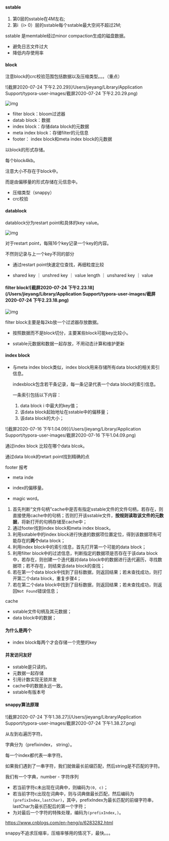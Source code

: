 

#### sstable



1. 第0层的sstable在4M左右;
2. 第i（i> 0）层的sstable每个sstable最大空间不超过2M;



sstable 是memtable经过minor compaction生成的磁盘数据。

- 避免日志文件过大
- 降低内存使用率

#### block

注意block的crc校验范围包括数据以及压缩类型。。。（重点）

![截屏2020-07-24 下午2.20.29](/Users/jieyang/Library/Application Support/typora-user-images/截屏2020-07-24 下午2.20.29.png)

![img](https://leveldb-handbook.readthedocs.io/zh/latest/_images/sstable_logic.jpeg)



- filter block：bloom过滤器
- datab block：数据
- index block：存储data block的元数据
- meta index block：存储filter的元信息
- footer： index block和meta index block的元数据



以block的形式存储。

每个block4kb。

注意大小不存在于block中。

而是由偏移量的形式存储在元信息中。



- 压缩类型（snappy）
- crc校验

#### datablock

datablock分为restart point和具体的key value。

![img](https://leveldb-handbook.readthedocs.io/zh/latest/_images/datablock.jpeg)

对于restart point，每隔16个key记录一个key的内容。

不然则记录与上一个key不同的部分

- 通过restart point快速定位查找，再细粒度比较

  

- shared key ｜ unshred key ｜ value length ｜ unshared key ｜ value

#### filter block![截屏2020-07-24 下午2.23.18](/Users/jieyang/Library/Application Support/typora-user-images/截屏2020-07-24 下午2.23.18.png)

![img](https://leveldb-handbook.readthedocs.io/zh/latest/_images/filterblock_format.jpeg)

filter block主要是每2kb放一个过滤器存放数据。

- 按照数据而不是block切分，主要某些block可能key比较小。



- sstable元数据和数据一起存放，不用动态计算和维护更新

#### index block

- 与meta index block类似，index block用来存储所有data block的相关索引信息。

  indexblock包含若干条记录，每一条记录代表一个data block的索引信息。

  一条索引包括以下内容：

  1. data block i 中最大的key值；
  2. 该data block起始地址在sstable中的偏移量；
  3. 该data block的大小；



![截屏2020-07-16 下午1.04.09](/Users/jieyang/Library/Application Support/typora-user-images/截屏2020-07-16 下午1.04.09.png)

通过index block 比较在哪个data blcok。

通过data blcok的retart point找到精确的点



footer 报考

- meta inde
- index的偏移量。

- magic word。





1. 首先判断“文件句柄”cache中是否有指定sstable文件的文件句柄，若存在，则直接使用cache中的句柄；否则打开该sstable文件，**按规则读取该文件的元数据**，将新打开的句柄存储至cache中；
2. 通过footer找到index block和meta index bloack。
3. 利用sstable中的index block进行快速的数据项位置定位，得到该数据项有可能存在的**两个**data block；
4. 利用index block中的索引信息，首先打开第一个可能的data block；
5. 利用filter block中的过滤信息，判断指定的数据项是否存在于该data block中，若存在，则创建一个迭代器对data block中的数据进行迭代遍历，寻找数据项；若不存在，则结束该data block的查找；
6. 若在第一个data block中找到了目标数据，则返回结果；若未查找成功，则打开第二个data block，重复步骤4；
7. 若在第二个data block中找到了目标数据，则返回结果；若未查找成功，则返回`Not Found`错误信息；



cache

- sstable文件句柄及其元数据；
- data block中的数据；



#### 为什么是两个

- index block每两个才会存储一个完整的key



#### 并发访问友好

- sstable是只读的。
- 元数据一起存储
- 引用计数实现无锁并发
- cache中的数据永远一致。
- sstable有版本号





#### snappy算法原理

![截屏2020-07-24 下午1.38.27](/Users/jieyang/Library/Application Support/typora-user-images/截屏2020-07-24 下午1.38.27.png)



从左到右遍历字符。

字典分为（prefixindex， string）。

每一个index都代表一串字符。

如果我们遇到了一串字符，我们就做最长前缀匹配，然后string是不匹配的字符。

我们有一个字典，number - 字符序列

- 若当前字符c未出现在词典中，则编码为`(0, c)`；
- 若当前字符c出现在词典中，则与词典做最长匹配，然后编码为`(prefixIndex,lastChar)`，其中，prefixIndex为最长匹配的前缀字符串，lastChar为最长匹配后的第一个字符；
- 为对最后一个字符的特殊处理，编码为`(prefixIndex,)`。

https://www.cnblogs.com/en-heng/p/6283282.html



snappy不追求压缩率，压缩率够用的情况下，最快。。。

